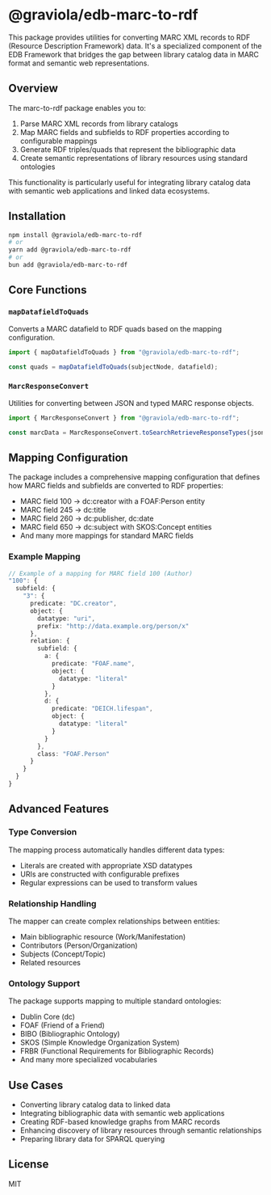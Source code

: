 # @graviola/edb-marc-to-rdf

This package provides utilities for converting MARC XML records to RDF (Resource Description Framework) data. It's a specialized component of the EDB Framework that bridges the gap between library catalog data in MARC format and semantic web representations.

## Overview

The marc-to-rdf package enables you to:

1. Parse MARC XML records from library catalogs
2. Map MARC fields and subfields to RDF properties according to configurable mappings
3. Generate RDF triples/quads that represent the bibliographic data
4. Create semantic representations of library resources using standard ontologies

This functionality is particularly useful for integrating library catalog data with semantic web applications and linked data ecosystems.

## Installation

```bash
npm install @graviola/edb-marc-to-rdf
# or
yarn add @graviola/edb-marc-to-rdf
# or
bun add @graviola/edb-marc-to-rdf
```

## Core Functions

### `mapDatafieldToQuads`

Converts a MARC datafield to RDF quads based on the mapping configuration.

```typescript
import { mapDatafieldToQuads } from "@graviola/edb-marc-to-rdf";

const quads = mapDatafieldToQuads(subjectNode, datafield);
```

### `MarcResponseConvert`

Utilities for converting between JSON and typed MARC response objects.

```typescript
import { MarcResponseConvert } from "@graviola/edb-marc-to-rdf";

const marcData = MarcResponseConvert.toSearchRetrieveResponseTypes(jsonString);
```

## Mapping Configuration

The package includes a comprehensive mapping configuration that defines how MARC fields and subfields are converted to RDF properties:

- MARC field 100 → dc:creator with a FOAF:Person entity
- MARC field 245 → dc:title
- MARC field 260 → dc:publisher, dc:date
- MARC field 650 → dc:subject with SKOS:Concept entities
- And many more mappings for standard MARC fields

### Example Mapping

```typescript
// Example of a mapping for MARC field 100 (Author)
"100": {
  subfield: {
    "3": {
      predicate: "DC.creator",
      object: {
        datatype: "uri",
        prefix: "http://data.example.org/person/x"
      },
      relation: {
        subfield: {
          a: {
            predicate: "FOAF.name",
            object: {
              datatype: "literal"
            }
          },
          d: {
            predicate: "DEICH.lifespan",
            object: {
              datatype: "literal"
            }
          }
        },
        class: "FOAF.Person"
      }
    }
  }
}
```

## Advanced Features

### Type Conversion

The mapping process automatically handles different data types:

- Literals are created with appropriate XSD datatypes
- URIs are constructed with configurable prefixes
- Regular expressions can be used to transform values

### Relationship Handling

The mapper can create complex relationships between entities:

- Main bibliographic resource (Work/Manifestation)
- Contributors (Person/Organization)
- Subjects (Concept/Topic)
- Related resources

### Ontology Support

The package supports mapping to multiple standard ontologies:

- Dublin Core (dc)
- FOAF (Friend of a Friend)
- BIBO (Bibliographic Ontology)
- SKOS (Simple Knowledge Organization System)
- FRBR (Functional Requirements for Bibliographic Records)
- And many more specialized vocabularies

## Use Cases

- Converting library catalog data to linked data
- Integrating bibliographic data with semantic web applications
- Creating RDF-based knowledge graphs from MARC records
- Enhancing discovery of library resources through semantic relationships
- Preparing library data for SPARQL querying

## License

MIT
